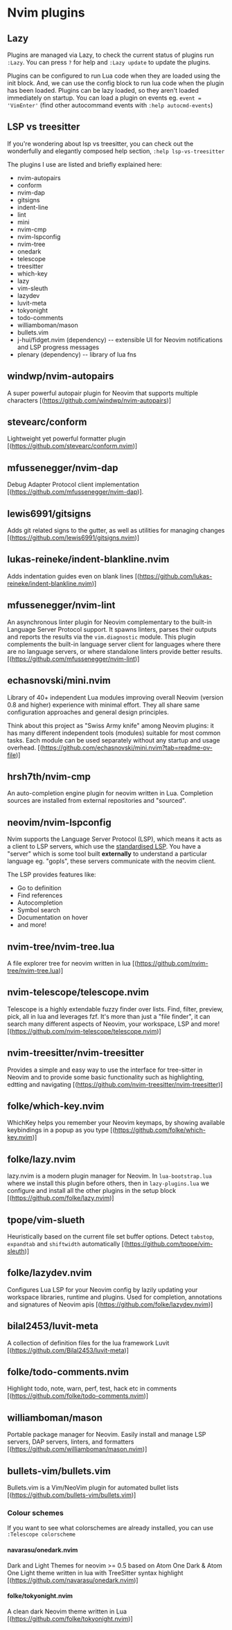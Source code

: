 # Nvim plugins

## Lazy

Plugins are managed via Lazy, to check the current status of plugins run `:Lazy`. You can press `?` for help and `:Lazy update` to update the plugins.

Plugins can be configured to run Lua code when they are loaded using the init block. And, we can use the config block to run lua code when the plugin has been loaded. Plugins can be lazy loaded, so they aren't loaded immediately on startup. You can load a plugin on events eg. `event = 'VimEnter'` (find other autocommand events with `:help autocmd-events`)

## LSP vs treesitter

If you're wondering about lsp vs treesitter, you can check out the wonderfully and elegantly composed help section, `:help lsp-vs-treesitter`

The plugins I use are listed and briefly explained here:

- nvim-autopairs
- conform
- nvim-dap
- gitsigns
- indent-line
- lint
- mini
- nvim-cmp
- nvim-lspconfig
- nvim-tree
- onedark
- telescope
- treesitter
- which-key
- lazy
- vim-sleuth
- lazydev
- luvit-meta
- tokyonight
- todo-comments
- williamboman/mason
- bullets.vim
- j-hui/fidget.nvim (dependency) -- extensible UI for Neovim notifications and LSP progress messages
- plenary (dependency) -- library of lua fns

## windwp/nvim-autopairs

A super powerful autopair plugin for Neovim that supports multiple characters [(https://github.com/windwp/nvim-autopairs)]

## stevearc/conform

Lightweight yet powerful formatter plugin [(https://github.com/stevearc/conform.nvim)]

## mfussenegger/nvim-dap

Debug Adapter Protocol client implementation [(https://github.com/mfussenegger/nvim-dap)].

## lewis6991/gitsigns

Adds git related signs to the gutter, as well as utilities for managing changes [(https://github.com/lewis6991/gitsigns.nvim)]

## lukas-reineke/indent-blankline.nvim

Adds indentation guides even on blank lines [(https://github.com/lukas-reineke/indent-blankline.nvim)]

## mfussenegger/nvim-lint

An asynchronous linter plugin for Neovim complementary to the built-in Language Server Protocol support. It spawns linters, parses their outputs and reports the results via the `vim.diagnostic` module. This plugin complements the built-in language server client for languages where there are no language servers, or where standalone linters provide better results.
[(https://github.com/mfussenegger/nvim-lint)]

## echasnovski/mini.nvim

Library of 40+ independent Lua modules improving overall Neovim (version 0.8 and higher) experience with minimal effort. They all share same configuration approaches and general design principles.

Think about this project as "Swiss Army knife" among Neovim plugins: it has many different independent tools (modules) suitable for most common tasks. Each module can be used separately without any startup and usage overhead. [(https://github.com/echasnovski/mini.nvim?tab=readme-ov-file)]

## hrsh7th/nvim-cmp

An auto-completion engine plugin for neovim written in Lua. Completion sources are installed from external repositories and "sourced".

## neovim/nvim-lspconfig

Nvim supports the Language Server Protocol (LSP), which means it acts as a client to LSP servers, which use the [standardised LSP](https://microsoft.github.io/language-server-protocol/). You have a "server" which is some tool built **externally** to understand a particular language eg. "gopls", these servers communicate with the neovim client.

The LSP provides features like:

- Go to definition
- Find references
- Autocompletion
- Symbol search
- Documentation on hover
- and more!

## nvim-tree/nvim-tree.lua

A file explorer tree for neovim written in lua [(https://github.com/nvim-tree/nvim-tree.lua)]

## nvim-telescope/telescope.nvim

Telescope is a highly extendable fuzzy finder over lists. Find, filter, preview, pick, all in lua and leverages fzf. It's more than just a "file finder", it can search many different aspects of Neovim, your workspace, LSP and more! [(https://github.com/nvim-telescope/telescope.nvim)]

## nvim-treesitter/nvim-treesitter

Provides a simple and easy way to use the interface for tree-sitter in Neovim and to provide some basic functionality such as highlighting, edtting and navigating [(https://github.com/nvim-treesitter/nvim-treesitter)]

## folke/which-key.nvim

WhichKey helps you remember your Neovim keymaps, by showing available keybindings in a popup as you type [(https://github.com/folke/which-key.nvim)]

## folke/lazy.nvim

lazy.nvim is a modern plugin manager for Neovim. In `lua-bootstrap.lua` where we install this plugin before others, then in `lazy-plugins.lua` we configure and install all the other plugins in the setup block [(https://github.com/folke/lazy.nvim)]

## tpope/vim-slueth

 Heuristically based on the current file set buffer options. Detect `tabstop`, `expandtab` and `shiftwidth` automatically [(https://github.com/tpope/vim-sleuth)]

## folke/lazydev.nvim

Configures Lua LSP for your Neovim config by lazily updating your workspace libraries, runtime and plugins. Used for completion, annotations and signatures of Neovim apis [(https://github.com/folke/lazydev.nvim)]

## bilal2453/luvit-meta

A collection of definition files for the lua framework Luvit [(https://github.com/Bilal2453/luvit-meta)]

## folke/todo-comments.nvim

Highlight todo, note, warn, perf, test, hack etc in comments [(https://github.com/folke/todo-comments.nvim)]

## williamboman/mason

Portable package manager for Neovim. Easily install and manage LSP servers, DAP servers, linters, and formatters [(https://github.com/williamboman/mason.nvim)]

## bullets-vim/bullets.vim

Bullets.vim is a Vim/NeoVim plugin for automated bullet lists [(https://github.com/bullets-vim/bullets.vim)]

### Colour schemes

If you want to see what colorschemes are already installed, you can use `:Telescope colorscheme`

#### navarasu/onedark.nvim

Dark and Light Themes for neovim >= 0.5 based on Atom One Dark & Atom One Light theme written in lua with TreeSitter syntax highlight [(https://github.com/navarasu/onedark.nvim)]

#### folke/tokyonight.nvim

A clean dark Neovim theme written in Lua [(https://github.com/folke/tokyonight.nvim)]
